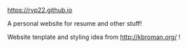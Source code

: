 https://rvp22.github.io

A personal website for resume and other stuff!

Website tenplate and styling idea from http://kbroman.org/ !
